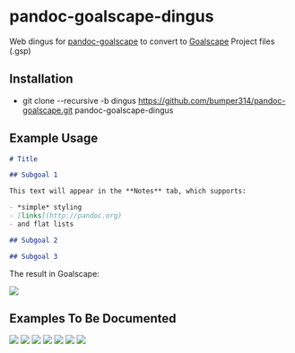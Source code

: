 # pandoc-goalscape-dingus

Web dingus for [pandoc-goalscape](/../..) to convert to [Goalscape](http://www.goalscape.com) Project files (.gsp)

## Installation

* git clone --recursive -b dingus https://github.com/bumper314/pandoc-goalscape.git pandoc-goalscape-dingus

## Example Usage

```markdown
# Title

## Subgoal 1

This text will appear in the **Notes** tab, which supports:

- *simple* styling
- [links](http://pandoc.org)
- and flat lists

## Subgoal 2

## Subgoal 3
```

The result in Goalscape:

![](/../gh-pages/images/ss-example1.png?raw=true)


## Examples To Be Documented

![](/../gh-pages/images/ex-us-constitution.png?raw=true)
![](/../gh-pages/images/ex-king-james-bible.png?raw=true)
![](/../gh-pages/images/ex-animals-importance-even.png?raw=true)
![](/../gh-pages/images/ex-animals-importance-subgoals-even.png?raw=true)
![](/../gh-pages/images/ex-animals-importance-subgoals.png?raw=true)
![](/../gh-pages/images/ex-evaluator.png?raw=true)
![](/../gh-pages/images/ss-naming.png?raw=true)